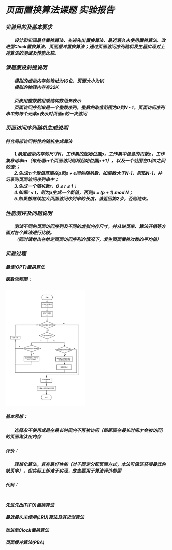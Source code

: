 # ***页面置换算法课题 实验报告***
### ***实验目的及基本要求***
##### &#8195;&#8195;设计和实现最佳置换算法、先进先出置换算法、最近最久未使用置换算法、改进型Clock置换算法、页面缓冲置换算法；通过页面访问序列随机发生器实现对上述算法的测试及性能比较。
### ***课题假设前提说明***
##### &#8195;&#8195;模拟的虚拟内存的地址为16位，页面大小为1K<br>&#8195;&#8195;模拟的物理内存有32K
##### &#8195;&#8195;页表用整数数组或结构数组来表示<br>&#8195;&#8195;页面访问序列串是一个整数序列，整数的取值范围为0到N - 1。页面访问序列串中的每个元素p表示对页面p的一次访问
### ***页面访问序列随机生成说明***
#### ***符合局部访问特性的随机生成算法***
##### &#8195;&#8195;1.确定虚拟内存的尺寸N，工作集的起始位置p，工作集中包含的页数e，工作集移动率m（每处理m个页面访问则将起始位置p +1），以及一个范围在0和1之间的值t；<br>&#8195;&#8195;2.生成m个取值范围在p和p + e间的随机数，如果数大于N-1，则取N-1，并记录到页面访问序列串中；<br>&#8195;&#8195;3.生成一个随机数r，0 ≤ r ≤ 1；<br>&#8195;&#8195;4.如果r < t，则为p生成一个新值，否则p = (p + 1) mod N；<br>&#8195;&#8195;5.如果想继续加大页面访问序列串的长度，请返回第2步，否则结束。
### ***性能测评及问题说明***
##### &#8195;&#8195;测试不同的页面访问序列及不同的虚拟内存尺寸，并从缺页率、算法开销等方面对各个算法进行比较。<br>&#8195;&#8195;（同时请给出在给定页面访问序列的情况下，发生页面置换次数的平均值）

### ***实验过程***
#### ***最佳(OPT)置换算法***
##### **函数流程图：**
<img src="https://github.com/coconod/Operating-System-HW-/blob/master/lab4/images/OPT.png?raw=true" height="50%" width="50%"> 

##### **基本思想：**
##### &#8195;&#8195;选择永不使用或是在最长时间内不再被访问（即距现在最长时间才会被访问）的页面淘汰出内存
##### **评价：**
##### &#8195;&#8195;理想化算法，具有最好性能（对于固定分配页面方式，本法可保证获得最低的缺页率），但实际上却难于实现，故主要用于算法评价参照
##### **代码：**
```c
```
#### ***先进先出(FIFO)置换算法***

#### ***最近最久未使用(LRU)算法及其近似算法***

#### ***改进型Clock置换算法***

#### ***页面缓冲算法(PBA)***

